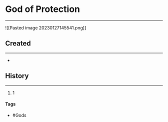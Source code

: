 # God of Protection
---
![[Pasted image 20230127145541.png]]

## Created
---
-  

## History
---
1. 1

#### Tags 
- #Gods 